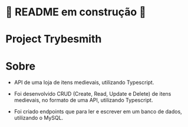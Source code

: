# 🚧 README em construção 🚧

# Project Trybesmith

# Sobre
- API de uma loja de itens medievais, utilizando Typescript.

- Foi desenvolvido CRUD (Create, Read, Update e Delete) de itens medievais, no formato de uma API, utilizando Typescript.

- Foi criado endpoints que para ler e escrever em um banco de dados, utilizando o MySQL.

<!-- Olá, Tryber!

Esse é apenas um arquivo inicial para o README do seu projeto.

É essencial que você preencha esse documento por conta própria, ok?

Não deixe de usar nossas dicas de escrita de README de projetos, e deixe sua criatividade brilhar!

⚠️ IMPORTANTE: você precisa deixar nítido:
- quais arquivos/pastas foram desenvolvidos por você; 
- quais arquivos/pastas foram desenvolvidos por outra pessoa estudante;
- quais arquivos/pastas foram desenvolvidos pela Trybe.

-->
